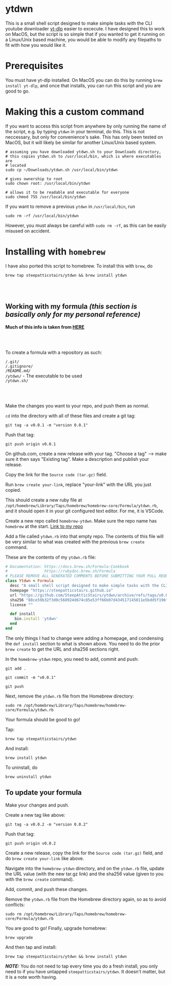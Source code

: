 # ytdwn

This is a small shell script designed to make simple tasks with the CLI youtube downloader [yt-dlp](https://github.com/yt-dlp/yt-dlp) easier to excecute. I have designed this to work on MacOS, but the script is so simple that if you wanted to get it running on a Linux/Unix based machine, you would be able to modify any filepaths to fit with how you would like it.

# Prerequisites

You must have yt-dlp installed. On MacOS you can do this by running `brew install yt-dlp`, and once that installs, you can run this script and you are good to go.

# Making this a custom command

If you want to access this script from anywhere by only running the name of the script, e.g. by typing `ytdwn` in your terminal, do this. This is not neccessary, but only for convenience's sake. This has only been tested on MacOS, but it will likely be similar for another Linux/Unix based system.
```
# assuming you have downloaded ytdwn.sh to your Downloads directory,
# this copies ytdwn.sh to /usr/local/bin, which is where executables are
# located
sudo cp ~/Downloads/ytdwn.sh /usr/local/bin/ytdwn

# gives ownership to root
sudo chown root: /usr/local/bin/ytdwn

# allows it to be readable and executable for everyone
sudo chmod 755 /usr/local/bin/ytdwn
```

If you want to remove a previous `ytdwn` in `/usr/local/bin`, run
```
sudo rm -rf /usr/local/bin/ytdwn
```
However, you must always be careful with `sudo rm -rf`, as this can be easily misused on accident.

# Installing with `homebrew`

I have also ported this script to homebrew. To install this with `brew`, do
```
brew tap steepatticstairs/ytdwn && brew install ytdwn
```

<br></br>

## Working with my formula <i>(this section is basically only for my personal reference)</i>
<b>Much of this info is taken from [HERE](https://betterprogramming.pub/a-step-by-step-guide-to-create-homebrew-taps-from-github-repos-f33d3755ba74)</b>

<br></br>

To create a formula with a repository as such:

`/.git/` <br>
`/.gitignore/` <br>
`/README.md/` <br>
`/ytdwn/` - The executable to be used <br>
`/ytdwn.sh/` <br>

<br></br>

Make the changes you want to your repo, and push them as normal.

`cd` into the directory with all of these files and create a git tag:
```
git tag -a v0.0.1 -m "version 0.0.1"
```
Push that tag:
```
git push origin v0.0.1
```

On github.com, create a new release with your tag. "Choose a tag" --> make sure it then says "Existing tag". Make a description and publish your release.

Copy the link for the `Source code (tar.gz)` field.

Run `brew create your-link`, replace "your-link" with the URL you just copied.

This should create a new ruby file at `/opt/homebrew/Library/Taps/homebrew/homebrew-core/Formula/ytdwn.rb`, and it should open it in your git configured text editor. For me, it is VSCode.

Create a new repo called `homebrew-ytdwn`. Make sure the repo name has `homebrew` at the start. [Link to my repo](https://github.com/SteepAtticStairs/homebrew-ytdwn)

Add a file called `ytdwn.rb` into that empty repo. The contents of this file will be very similar to what was created with the previous `brew create` command.

These are the contents of my `ytdwn.rb` file:

```ruby
# Documentation: https://docs.brew.sh/Formula-Cookbook
#                https://rubydoc.brew.sh/Formula
# PLEASE REMOVE ALL GENERATED COMMENTS BEFORE SUBMITTING YOUR PULL REQUEST!
class Ytdwn < Formula
  desc "A small shell script designed to make simple tasks with the CLI youtube downloader YT-DLP easier to excecute"
  homepage "https://steepatticstairs.github.io"
  url "https://github.com/SteepAtticStairs/ytdwn/archive/refs/tags/v0.0.1.tar.gz"
  sha256 "88ce59b32f3d0c568924d674c85e53ff66b07d434517145011e5bdd5f196f3b0"
  license ""

  def install
    bin.install 'ytdwn'
  end
end
```
The only things I had to change were adding a homepage, and condensing the `def install` section to what is shown above. You need to do the prior `brew create` to get the URL and sha256 sections right.

In the `homebrew-ytdwn` repo, you need to add, commit and push:
```
git add .

git commit -m "v0.0.1"

git push
```

Next, remove the `ytdwn.rb` file from the Homebrew directory:
```
sudo rm /opt/homebrew/Library/Taps/homebrew/homebrew-core/Formula/ytdwn.rb
```
Your formula should be good to go!

Tap:
```
brew tap steepatticstairs/ytdwn
```
And install:
```
brew install ytdwn
```

To uninstall, do
```
brew uninstall ytdwn
```

## To update your formula

Make your changes and push.

Create a new tag like above:
```
git tag -a v0.0.2 -m "version 0.0.2"
```
Push that tag:
```
git push origin v0.0.2
```

Create a new release, copy the link for the `Source code (tar.gz)` field, and do `brew create your-link` like above.

Navigate into the `homebrew-ytdwn` directory, and on the `ytdwn.rb` file, update the URL value (with the new tar.gz link) and the sha256 value (given to you with the `brew create` command).

Add, commit, and push these changes.

Remove the `ytdwn.rb` file from the Homebrew directory again, so as to avoid conflicts:
```
sudo rm /opt/homebrew/Library/Taps/homebrew/homebrew-core/Formula/ytdwn.rb
```

You are good to go! Finally, upgrade homebrew:
```
brew upgrade
```
And then tap and install:
```
brew tap steepatticstairs/ytdwn && brew install ytdwn
```

<i><b>NOTE:</b></i> You do not need to tap every time you do a fresh install, you only need to if you have untapped `steepatticstairs/ytdwn`. It doesn't matter, but it is a note worth having.
